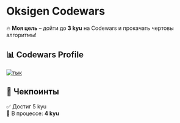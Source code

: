 # Oksigen Codewars

🔥 **Моя цель** – дойти до **3 kyu** на Codewars и прокачать чертовы алгоритмы!  

## 📊 Codewars Profile 
[![тык](https://www.codewars.com/users/oks1genn/badges/large)](https://www.codewars.com/users/oks1genn)  

## 📍 Чекпоинты  
✅ Достиг 5 kyu  
🚀 В процессе: **4 kyu**  